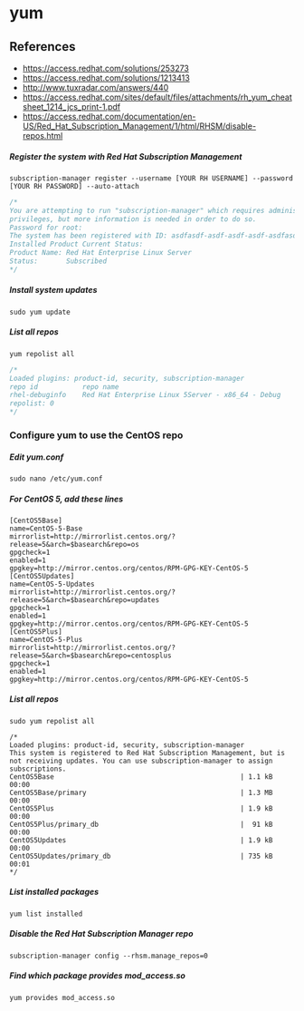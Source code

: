 # yum

## References
* https://access.redhat.com/solutions/253273
* https://access.redhat.com/solutions/1213413
* http://www.tuxradar.com/answers/440
* https://access.redhat.com/sites/default/files/attachments/rh_yum_cheatsheet_1214_jcs_print-1.pdf
* https://access.redhat.com/documentation/en-US/Red_Hat_Subscription_Management/1/html/RHSM/disable-repos.html

##### Register the system with Red Hat Subscription Management
```
subscription-manager register --username [YOUR RH USERNAME] --password [YOUR RH PASSWORD] --auto-attach
```
```c
/*
You are attempting to run "subscription-manager" which requires administrative
privileges, but more information is needed in order to do so.
Password for root:
The system has been registered with ID: asdfasdf-asdf-asdf-asdf-asdfasdfasdfasdf
Installed Product Current Status:
Product Name: Red Hat Enterprise Linux Server
Status:       Subscribed
*/
```

##### Install system updates
```
sudo yum update
```

##### List all repos
```
yum repolist all
```
```c
/*
Loaded plugins: product-id, security, subscription-manager
repo id           repo name                                             status
rhel-debuginfo    Red Hat Enterprise Linux 5Server - x86_64 - Debug     disabled
repolist: 0
*/
```

### Configure yum to use the CentOS repo
##### Edit yum.conf
```
sudo nano /etc/yum.conf
```

##### For CentOS 5, add these lines
```
[CentOS5Base]
name=CentOS-5-Base
mirrorlist=http://mirrorlist.centos.org/?release=5&arch=$basearch&repo=os
gpgcheck=1
enabled=1
gpgkey=http://mirror.centos.org/centos/RPM-GPG-KEY-CentOS-5
[CentOS5Updates]
name=CentOS-5-Updates
mirrorlist=http://mirrorlist.centos.org/?release=5&arch=$basearch&repo=updates
gpgcheck=1
enabled=1
gpgkey=http://mirror.centos.org/centos/RPM-GPG-KEY-CentOS-5
[CentOS5Plus]
name=CentOS-5-Plus
mirrorlist=http://mirrorlist.centos.org/?release=5&arch=$basearch&repo=centosplus
gpgcheck=1
enabled=1
gpgkey=http://mirror.centos.org/centos/RPM-GPG-KEY-CentOS-5
```

##### List all repos
```
sudo yum repolist all
```
```
/*
Loaded plugins: product-id, security, subscription-manager
This system is registered to Red Hat Subscription Management, but is not receiving updates. You can use subscription-manager to assign subscriptions.
CentOS5Base                                              | 1.1 kB     00:00
CentOS5Base/primary                                      | 1.3 MB     00:00
CentOS5Plus                                              | 1.9 kB     00:00
CentOS5Plus/primary_db                                   |  91 kB     00:00
CentOS5Updates                                           | 1.9 kB     00:00
CentOS5Updates/primary_db                                | 735 kB     00:01
*/
```

##### List installed packages
```
yum list installed
```

##### Disable the Red Hat Subscription Manager repo
```
subscription-manager config --rhsm.manage_repos=0
```

##### Find which package provides mod_access.so
```
yum provides mod_access.so
```
